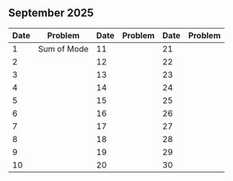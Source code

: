 ## September 2025

| Date | Problem     | Date | Problem | Date | Problem |
| ---- | ----------- | ---- | ------- | ---- | ------- |
| 1    | Sum of Mode | 11   |         | 21   |         |
| 2    |             | 12   |         | 22   |         |
| 3    |             | 13   |         | 23   |         |
| 4    |             | 14   |         | 24   |         |
| 5    |             | 15   |         | 25   |         |
| 6    |             | 16   |         | 26   |         |
| 7    |             | 17   |         | 27   |         |
| 8    |             | 18   |         | 28   |         |
| 9    |             | 19   |         | 29   |         |
| 10   |             | 20   |         | 30   |         |
